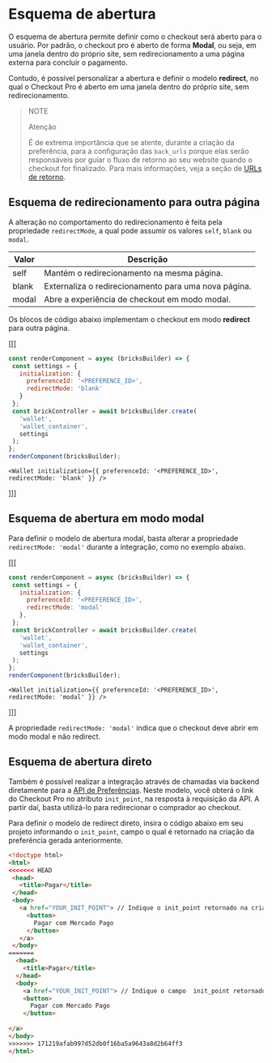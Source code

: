 # Esquema de abertura

O esquema de abertura permite definir como o checkout será aberto para o usuário. Por padrão, o checkout pro é aberto de forma **Modal**, ou seja, em uma janela dentro do próprio site, sem redirecionamento a uma página externa para concluir o pagamento.

Contudo, é possível personalizar a abertura e definir o modelo **redirect**, no qual o Checkout Pro é aberto em uma janela dentro do próprio site, sem redirecionamento. 

> NOTE
>
> Atenção
> 
> É de extrema importância que se atente, durante a criação da preferência, para a configuração das `back_urls` porque elas serão responsáveis por guiar o fluxo de retorno ao seu website quando o checkout for finalizado. Para mais informações, veja a seção de [URLs de retorno](/developers/pt/docs/checkout-pro/checkout-customization/user-interface/redirection).

## Esquema de redirecionamento para outra página

A alteração no comportamento do redirecionamento é feita pela propriedade `redirectMode`, a qual pode assumir os valores `self`, `blank` ou `modal`.

| Valor | Descrição |
| --- |--- | 
| self | Mantém o redirecionamento na mesma página. |
| blank | Externaliza o redirecionamento para uma nova página. |
| modal | Abre a experiência de checkout em modo modal. |

Os blocos de código abaixo implementam o checkout em modo **redirect** para outra página.

[[[
```Javascript
const renderComponent = async (bricksBuilder) => {
 const settings = {
   initialization: {
     preferenceId: '<PREFERENCE_ID>',
     redirectMode: 'blank'
   }
 };
 const brickController = await bricksBuilder.create(
   'wallet',
   'wallet_container',
   settings
 );
};
renderComponent(bricksBuilder);
```
```react-jsx
<Wallet initialization={{ preferenceId: '<PREFERENCE_ID>', redirectMode: 'blank' }} />
```
]]]

## Esquema de abertura em modo modal

Para definir o modelo de abertura modal, basta alterar a propriedade `redirectMode: 'modal'` durante a integração, como no exemplo abaixo.

[[[
```Javascript
const renderComponent = async (bricksBuilder) => {
 const settings = {
   initialization: {
     preferenceId: '<PREFERENCE_ID>',
     redirectMode: 'modal'
   },
 };
 const brickController = await bricksBuilder.create(
   'wallet',
   'wallet_container',
   settings
 );
};
renderComponent(bricksBuilder);
```
```react-jsx
<Wallet initialization={{ preferenceId: '<PREFERENCE_ID>', redirectMode: 'modal' }} />
```
]]]

A propriedade `redirectMode: 'modal'` indica que o checkout deve abrir em modo modal e não redirect.

## Esquema de abertura direto

Também é possível realizar a integração através de chamadas via backend diretamente para a [API de Preferências](/developers/pt/reference/preferences/_checkout_preferences/post). Neste modelo, você obterá o link do Checkout Pro no atributo `init_point`, na resposta à requisição da API. A partir daí, basta utilizá-lo para redirecionar o comprador ao checkout.

Para definir o modelo de redirect direto, insira o código abaixo em seu projeto informando o `init_point`, campo o qual é retornado na criação da preferência gerada anteriormente.

```html
<!doctype html>
<html>
<<<<<<< HEAD
 <head>
   <title>Pagar</title>
 </head>
 <body>
   <a href="YOUR_INIT_POINT"> // Indique o init_point retornado na criação da preferência
     <button>
       Pagar com Mercado Pago
     </button>
   </a>
 </body>
=======
  <head>
    <title>Pagar</title>
  </head>
  <body>
    <a href="YOUR_INIT_POINT"> // Indique o campo  init_point retornado na criação da preferência
    <button>
      Pagar com Mercado Pago
    </button>
    
</a>
</body>
>>>>>>> 171219afab997d52db0f16ba5a9643a8d2b64ff3
</html>
```